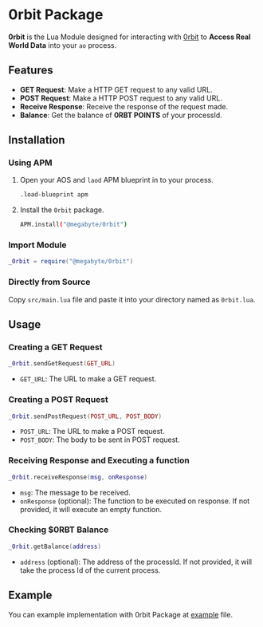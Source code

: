 # 0rbit Package

**0rbit** is the Lua Module designed for interacting with [0rbit](https://0rbit.co) to **Access Real World Data** into your `ao` process. 

## Features 

- **GET Request**: Make a HTTP GET request to any valid URL.
- **POST Request**: Make a HTTP POST request to any valid URL.
- **Receive Response**: Receive the response of the request made.
- **Balance**: Get the balance of **0RBT POINTS** of your processId.

## Installation

### Using APM

1. Open your AOS and `laod` APM blueprint in to your process.

    ```bash
    .load-blueprint apm
    ```
2. Install the `0rbit` package.

    ```bash
    APM.install("@megabyte/0rbit")
    ```

### Import Module
    
```lua
_0rbit = require("@megabyte/0rbit")
```

### Directly from Source

Copy `src/main.lua` file and paste it into your directory named as `0rbit.lua`.

## Usage

### Creating a GET Request

```lua
_0rbit.sendGetRequest(GET_URL)
```
- `GET_URL`: The URL to make a GET request.

### Creating a POST Request

```lua
_0rbit.sendPostRequest(POST_URL, POST_BODY)
```
- `POST_URL`: The URL to make a POST request.
- `POST_BODY`: The body to be sent in POST request.

### Receiving Response and Executing a function
    
```lua
_0rbit.receiveResponse(msg, onResponse)
```
- `msg`: The message to be received.
- `onResponse` (optional): The function to be executed on response. If not provided, it will execute an empty function.

### Checking $0RBT Balance 

```lua
_0rbit.getBalance(address)
```
- `address` (optional): The address of the processId. If not provided, it will take the process Id of the current process.

## Example

You can example implementation with 0rbit Package at [example](example.lua) file.